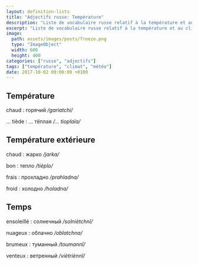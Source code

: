 ```yaml
---
layout: definition-lists
title: "Adjectifs russe: Température"
description: "Liste de vocabulaire russe relatif à la température et au climat."
excerpt: "Liste de vocabulaire russe relatif à la température et au climat."
image:
  path: assets/images/posts/freeze.png
  type: "ImageObject"
  width: 600
  height: 400
categories: ["russe", "adjectifs"]
tags: ["température", "climat", "météo"]
date: 2017-10-02 00:00:00 +0100
---
```


## Température

chaud
: горячий
*/gariatchi/*

… tiède
: … тёплая
*/… tioplaïa/*



## Température extérieure

chaud
: жарко
*/jarka/*

bon
: тепло
*/tièplo/*

frais
: прохладно
*/prahladna/*

froid
: холодно
*/holadna/*


## Temps

ensoleillé
: солнечный
*/solniètchnî/*

nuageux
: облачно
*/oblatchna/*

brumeux
: туманный
*/toumannî/*

venteux
: ветренный
*/viètriènnî/*

